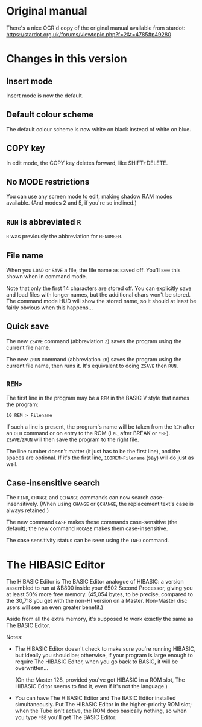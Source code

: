 # Original manual

There's a nice OCR'd copy of the original manual available from stardot: https://stardot.org.uk/forums/viewtopic.php?f=2&t=4785#p49280

# Changes in this version

## Insert mode

Insert mode is now the default.

## Default colour scheme

The default colour scheme is now white on black instead of white on
blue.

## COPY key

In edit mode, the COPY key deletes forward, like SHIFT+DELETE.

## No MODE restrictions

You can use any screen mode to edit, making shadow RAM modes
available. (And modes 2 and 5, if you're so inclined.)

## `RUN` is abbreviated `R`

`R` was previously the abbreviation for `RENUMBER`.

## File name

When you `LOAD` or `SAVE` a file, the file name as saved off. You'll
see this shown when in command mode.

Note that only the first 14 characters are stored off. You can
explicitly save and load files with longer names, but the additional
chars won't be stored. The command mode HUD will show the stored name,
so it should at least be fairly obvious when this happens...

## Quick save

The new `ZSAVE` command (abbreviation `Z`) saves the program using the
current file name.

The new `ZRUN` command (abbreviation `ZR`) saves the program using the
current file name, then runs it. It's equivalent to doing `ZSAVE` then
`RUN`.

## `REM>`

The first line in the program may be a `REM` in the BASIC V style that
names the program:

    10 REM > Filename

If such a line is present, the program's name will be taken from the
`REM` after an `OLD` command or on entry to the ROM (i.e., after BREAK
or `*BE`). `ZSAVE`/`ZRUN` will then save the program to the right
file.
     
The line number doesn't matter (it just has to be the first line), and
the spaces are optional. If it's the first line, `100REM>Filename`
(say) will do just as well.

## Case-insensitive search

The `FIND`, `CHANGE` and `QCHANGE` commands can now search
case-insensitively. (When using `CHANGE` or `QCHANGE`, the replacement
text's case is always retained.)

The new command `CASE` makes these commands case-sensitive (the
default); the new command `NOCASE` makes them case-insensitive.

The case sensitivity status can be seen using the `INFO` command.

# The HIBASIC Editor

The HIBASIC Editor is The BASIC Editor analogue of HIBASIC: a version
assembled to run at &B800 inside your 6502 Second Processor, giving
you at least 50% more free memory. (45,054 bytes, to be precise,
compared to the 30,718 you get with the non-HI version on a Master.
Non-Master disc users will see an even greater benefit.)

Aside from all the extra memory, it's supposed to work exactly the
same as The BASIC Editor.

Notes:

- The HIBASIC Editor doesn't check to make sure you're running
  HIBASIC, but ideally you should be; otherwise, if your program is
  large enough to require The HIBASIC Editor, when you go back to
  BASIC, it will be overwritten...

  (On the Master 128, provided you've got HIBASIC in a ROM slot, The
  HIBASIC Editor seems to find it, even if it's not the language.)

- You can have The HIBASIC Editor and The BASIC Editor installed
  simultaneously. Put The HIBASIC Editor in the higher-priority ROM
  slot; when the Tube isn't active, the ROM does basically nothing, so
  when you type `*BE` you'll get The BASIC Editor.

